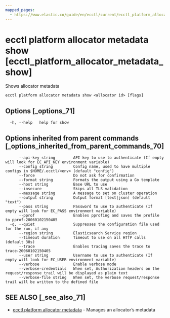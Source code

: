 ```yaml
---
mapped_pages:
  - https://www.elastic.co/guide/en/ecctl/current/ecctl_platform_allocator_metadata_show.html
---
```


# ecctl platform allocator metadata show [ecctl_platform_allocator_metadata_show]

Shows allocator metadata

```
ecctl platform allocator metadata show <allocator id> [flags]
```


## Options [_options_71]

```
  -h, --help   help for show
```


## Options inherited from parent commands [_options_inherited_from_parent_commands_70]

```
      --api-key string        API key to use to authenticate (If empty will look for EC_API_KEY environment variable)
      --config string         Config name, used to have multiple configs in $HOME/.ecctl/<env> (default "config")
      --force                 Do not ask for confirmation
      --format string         Formats the output using a Go template
      --host string           Base URL to use
      --insecure              Skips all TLS validation
      --message string        A message to set on cluster operation
      --output string         Output format [text|json] (default "text")
      --pass string           Password to use to authenticate (If empty will look for EC_PASS environment variable)
      --pprof                 Enables pprofing and saves the profile to pprof-20060102150405
  -q, --quiet                 Suppresses the configuration file used for the run, if any
      --region string         Elasticsearch Service region
      --timeout duration      Timeout to use on all HTTP calls (default 30s)
      --trace                 Enables tracing saves the trace to trace-20060102150405
      --user string           Username to use to authenticate (If empty will look for EC_USER environment variable)
      --verbose               Enable verbose mode
      --verbose-credentials   When set, Authorization headers on the request/response trail will be displayed as plain text
      --verbose-file string   When set, the verbose request/response trail will be written to the defined file
```


## SEE ALSO [_see_also_71]

* [ecctl platform allocator metadata](/reference/ecctl_platform_allocator_metadata.md)	 - Manages an allocator’s metadata

